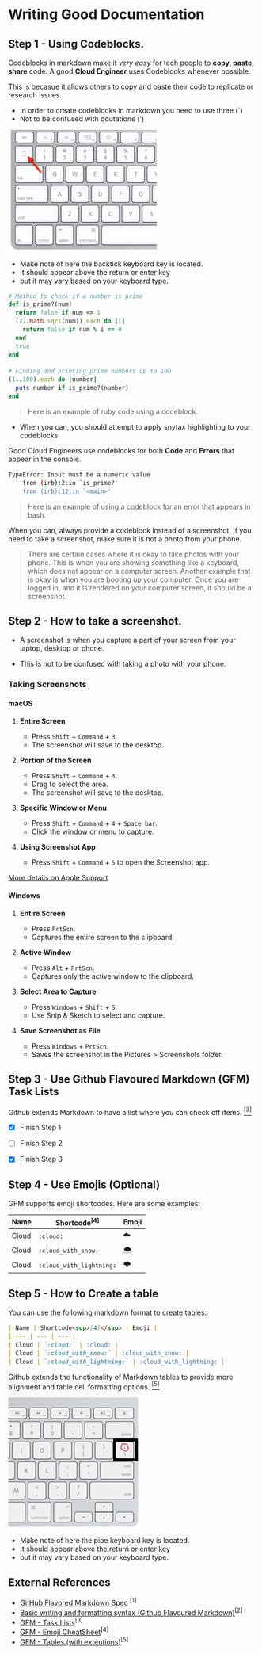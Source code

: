 # Writing Good Documentation

## Step 1 - Using Codeblocks.

Codeblocks in markdown make it *very easy* for tech people to **copy, paste, share** code.
A good __Cloud Engineer__ uses Codeblocks whenever possible.

This is becasue it allows others to copy and paste their code to replicate or research issues.


- In order to create codeblocks in markdown you need to use three (`)
- Not to be confused with qoutations (')


<img width="300px" src=assets/backtick-character.jpg />

- Make note of here the backtick keyboard key is located.
- It should appear above the return or enter key
- but it may vary based on your keyboard type.




```ruby
# Method to check if a number is prime
def is_prime?(num)
  return false if num <= 1
  (2..Math.sqrt(num)).each do |i|
    return false if num % i == 0
  end
  true
end

# Finding and printing prime numbers up to 100
(1..100).each do |number|
  puts number if is_prime?(number)
end
```
> Here is an example of ruby code using a codeblock.

- When you can, you should attempt to apply snytax highlighting to your codeblocks

Good Cloud Engineers use codeblocks for both **Code** and **Errors** that appear in the console. 
```bash
TypeError: Input must be a numeric value
    from (irb):2:in `is_prime?'
    from (irb):12:in `<main>'
```
> Here is an example of using a codeblock for an error that appears in bash.

When you can, always provide a codeblock instead of a screenshot.
If you need to take a screenshot, make sure it is not a photo from your phone. 

> There are certain cases where it is okay to take photos with your phone. This is when you are showing something like a keyboard, which does not appear on a computer screen. Another example that is okay is when you are booting up your computer.
Once you are logged in, and it is rendered on your computer screen, it should be a screenshot. 

## Step 2 - How to take a screenshot.

- A screenshot is when you capture a part of your screen from your laptop, desktop or phone. 

- This is not to be confused with taking a photo with your phone. 

### Taking Screenshots

#### macOS

1. **Entire Screen**
   - Press `Shift` + `Command` + `3`.
   - The screenshot will save to the desktop.

2. **Portion of the Screen**
   - Press `Shift` + `Command` + `4`.
   - Drag to select the area.
   - The screenshot will save to the desktop.

3. **Specific Window or Menu**
   - Press `Shift` + `Command` + `4` + `Space bar`.
   - Click the window or menu to capture.

4. **Using Screenshot App**
   - Press `Shift` + `Command` + `5` to open the Screenshot app.

[More details on Apple Support](https://support.apple.com/en-us/102646)

#### Windows

1. **Entire Screen**
   - Press `PrtScn`.
   - Captures the entire screen to the clipboard.

2. **Active Window**
   - Press `Alt` + `PrtScn`.
   - Captures only the active window to the clipboard.

3. **Select Area to Capture**
   - Press `Windows` + `Shift` + `S`.
   - Use Snip & Sketch to select and capture.

4. **Save Screenshot as File**
   - Press `Windows` + `PrtScn`.
   - Saves the screenshot in the Pictures > Screenshots folder.



## Step 3 - Use Github Flavoured Markdown (GFM) Task Lists

Github extends Markdown to have a list where you can check off items. [<sup>[3]</sup>](#external-references)


- [x] Finish Step 1
- [ ] Finish Step 2
- [x] Finish Step 3


## Step 4 - Use Emojis (Optional)

GFM supports emoji shortcodes.
Here are some examples:

| Name | Shortcode<sup>[4]</sup> | Emoji |
| --- | --- | --- |
| Cloud | `:cloud:` | :cloud: |
| Cloud | `:cloud_with_snow:` | :cloud_with_snow: |
| Cloud | `:cloud_with_lightning:` | :cloud_with_lightning: |

## Step 5 - How to Create a table

You can use the following markdown format to create tables:
```md
| Name | Shortcode<sup>[4]</sup> | Emoji |
| --- | --- | --- |
| Cloud | `:cloud:` | :cloud: |
| Cloud | `:cloud_with_snow:` | :cloud_with_snow: |
| Cloud | `:cloud_with_lightning:` | :cloud_with_lightning: |
```
Github extends the functionality of Markdown tables to provide more alignment and table cell formatting options. [<sup>[5]</sup>](#external-references)


![Photo of the pipe character on our keyboard](assets/pipe-character.jpg)
- Make note of here the pipe keyboard key is located.
- It should appear above the return or enter key
- but it may vary based on your keyboard type.



## External References
- [GitHub Flavored Markdown Spec](https://github.github.com/gfm/) <sup>[1]</sup>
- [Basic writing and formatting syntax (Github Flavoured Markdown)](https://docs.github.com/en/get-started/writing-on-github/getting-started-with-writing-and-formatting-on-github/basic-writing-and-formatting-syntax)<sup>[2]</sup>
- [GFM - Task Lists](https://docs.github.com/en/get-started/writing-on-github/getting-started-with-writing-and-formatting-on-github/basic-writing-and-formatting-syntax#task-lists)<sup>[3]</sup>
- [GFM - Emoji CheatSheet](https://github.com/ikatyang/emoji-cheat-sheet)<sup>[4]</sup>
- [GFM - Tables (with extentions)](https://github.github.com/gfm/#tables-extension-)<sup>[5]</sup>
